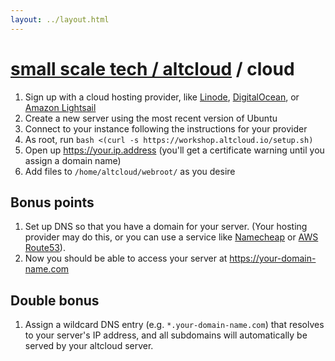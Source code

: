 ```yaml
---
layout: ../layout.html
---
```


# [small scale tech / altcloud](../) / cloud

1. Sign up with a cloud hosting provider, like [Linode](https://linode.com), [DigitalOcean](https://digitalocean.com), or [Amazon Lightsail](https://lightsail.aws.amazon.com)
1. Create a new server using the most recent version of Ubuntu
1. Connect to your instance following the instructions for your provider
1. As root, run `bash <(curl -s https://workshop.altcloud.io/setup.sh)`
1. Open up https://your.ip.address (you'll get a certificate warning until you assign a domain name)
1. Add files to `/home/altcloud/webroot/` as you desire

## Bonus points

1. Set up DNS so that you have a domain for your server. (Your hosting provider may do this, or you can use a service like [Namecheap](https://www.namecheap.com) or [AWS Route53](https://aws.amazon.com/route53/)).
1. Now you should be able to access your server at https://your-domain-name.com

## Double bonus

1. Assign a wildcard DNS entry (e.g. `*.your-domain-name.com`) that resolves to your server's IP address, and all subdomains will automatically be served by your altcloud server.
